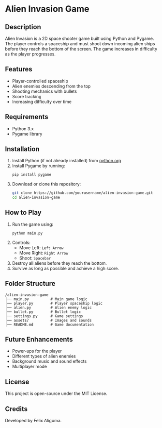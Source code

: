 # Alien Invasion Game

## Description
Alien Invasion is a 2D space shooter game built using Python and Pygame. The player controls a spaceship and must shoot down incoming alien ships before they reach the bottom of the screen. The game increases in difficulty as the player progresses.

## Features
- Player-controlled spaceship
- Alien enemies descending from the top
- Shooting mechanics with bullets
- Score tracking
- Increasing difficulty over time

## Requirements
- Python 3.x
- Pygame library

## Installation
1. Install Python (if not already installed) from [python.org](https://www.python.org/)
2. Install Pygame by running:
   ```sh
   pip install pygame
   ```
3. Download or clone this repository:
   ```sh
   git clone https://github.com/yourusername/alien-invasion-game.git
   cd alien-invasion-game
   ```

## How to Play
1. Run the game using:
   ```sh
   python main.py
   ```
2. Controls:
   - Move Left: `Left Arrow`
   - Move Right: `Right Arrow`
   - Shoot: `Spacebar`
3. Destroy all aliens before they reach the bottom.
4. Survive as long as possible and achieve a high score.

## Folder Structure
```
/alien-invasion-game
│── main.py          # Main game logic
│── player.py        # Player spaceship logic
│── alien.py         # Alien enemy logic
│── bullet.py        # Bullet logic
│── settings.py      # Game settings
│── assets/          # Images and sounds
│── README.md        # Game documentation
```

## Future Enhancements
- Power-ups for the player
- Different types of alien enemies
- Background music and sound effects
- Multiplayer mode

## License
This project is open-source under the MIT License.

## Credits
Developed by Felix Aliguma.

